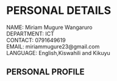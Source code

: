 <!DOCTYPE html>
<html>
  <body>
    <h1>PERSONAL DETAILS<br></h1> 
    <p1>NAME: Miriam Mugure Wangaruro<br></p1>
    <p2>DEPARTMENT: ICT<br></p2>
    <P3>CONTACT: 0791649619<br></P3>
    <p4>EMAIL: miriammugure23@gmail.com<br></p4>
    <p5>LANGUAGE: English,Kiswahili and Kikuyu<br></p5>
    <h2>PERSONAL PROFILE<br></h2>
    <p1> </p1>
  </body>
</html>
